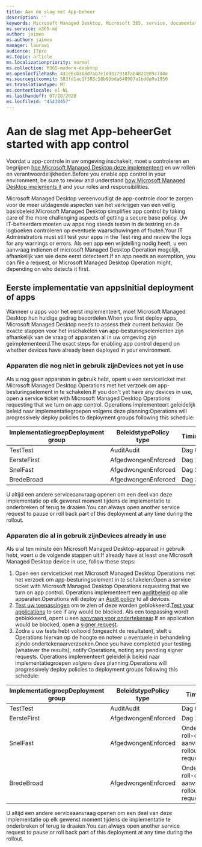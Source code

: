 ```yaml
---
title: Aan de slag met App-beheer
description: ''
keywords: Microsoft Managed Desktop, Microsoft 365, service, documentatie
ms.service: m365-md
author: jaimeo
ms.author: jaimeo
manager: laurawi
audience: ITpro
ms.topic: article
ms.localizationpriority: normal
ms.collection: M365-modern-desktop
ms.openlocfilehash: 431e6cb3b8d7ab7e1dd317918fab4821889c7d4e
ms.sourcegitcommit: 583fd1ac1f385c58b93bda648907a1bd8e0a1950
ms.translationtype: MT
ms.contentlocale: nl-NL
ms.lasthandoff: 07/28/2020
ms.locfileid: "45430457"
---
```

# <a name="get-started-with-app-control"></a><span data-ttu-id="68750-103">Aan de slag met App-beheer</span><span class="sxs-lookup"><span data-stu-id="68750-103">Get started with app control</span></span>

<span data-ttu-id="68750-104">Voordat u app-controle in uw omgeving inschakelt, moet u controleren en begrijpen [hoe Microsoft Managed Desktop deze implementeert](../service-description/app-control.md) en uw rollen en verantwoordelijkheden.</span><span class="sxs-lookup"><span data-stu-id="68750-104">Before you enable app control in your environment, be sure to review and understand [how Microsoft Managed Desktop implements it](../service-description/app-control.md) and your roles and responsibilities.</span></span>

<span data-ttu-id="68750-105">Microsoft Managed Desktop vereenvoudigt de app-controle door te zorgen voor de meer uitdagende aspecten van het verkrijgen van een veilig basisbeleid.</span><span class="sxs-lookup"><span data-stu-id="68750-105">Microsoft Managed Desktop simplifies app control by taking care of the more challenging aspects of getting a secure base policy.</span></span> <span data-ttu-id="68750-106">Uw IT-beheerders moeten uw apps nog steeds testen in de testring en de logboeken controleren op eventuele waarschuwingen of fouten.</span><span class="sxs-lookup"><span data-stu-id="68750-106">Your IT Administrators must still test your apps in the Test ring and review the logs for any warnings or errors.</span></span> <span data-ttu-id="68750-107">Als een app een vrijstelling nodig heeft, u een aanvraag indienen of microsoft Managed Desktop Operation mogelijk, afhankelijk van wie deze eerst detecteert.</span><span class="sxs-lookup"><span data-stu-id="68750-107">If an app needs an exemption, you can file a request, or Microsoft Managed Desktop Operation might, depending on who detects it first.</span></span>

## <a name="initial-deployment-of-apps"></a><span data-ttu-id="68750-108">Eerste implementatie van apps</span><span class="sxs-lookup"><span data-stu-id="68750-108">Initial deployment of apps</span></span>

<span data-ttu-id="68750-109">Wanneer u apps voor het eerst implementeert, moet Microsoft Managed Desktop hun huidige gedrag beoordelen.</span><span class="sxs-lookup"><span data-stu-id="68750-109">When you first deploy apps, Microsoft Managed Desktop needs to assess their current behavior.</span></span> <span data-ttu-id="68750-110">De exacte stappen voor het inschakelen van app-besturingselementen zijn afhankelijk van de vraag of apparaten al in uw omgeving zijn geïmplementeerd.</span><span class="sxs-lookup"><span data-stu-id="68750-110">The exact steps for enabling app control depend on whether devices have already been deployed in your environment.</span></span>

### <a name="devices-not-yet-in-use"></a><span data-ttu-id="68750-111">Apparaten die nog niet in gebruik zijn</span><span class="sxs-lookup"><span data-stu-id="68750-111">Devices not yet in use</span></span>

<span data-ttu-id="68750-112">Als u nog geen apparaten in gebruik hebt, opent u een serviceticket met Microsoft Managed Desktop Operations met het verzoek om app-besturingselement in te schakelen.</span><span class="sxs-lookup"><span data-stu-id="68750-112">If you don't yet have any devices in use, open a service ticket with Microsoft Managed Desktop Operations requesting that we turn on app control.</span></span> <span data-ttu-id="68750-113">Operations implementeert geleidelijk beleid naar implementatiegroepen volgens deze planning:</span><span class="sxs-lookup"><span data-stu-id="68750-113">Operations will progressively deploy policies to deployment groups following this schedule:</span></span>

|<span data-ttu-id="68750-114">Implementatiegroep</span><span class="sxs-lookup"><span data-stu-id="68750-114">Deployment group</span></span>  |<span data-ttu-id="68750-115">Beleidstype</span><span class="sxs-lookup"><span data-stu-id="68750-115">Policy type</span></span>  |<span data-ttu-id="68750-116">Timing</span><span class="sxs-lookup"><span data-stu-id="68750-116">Timing</span></span>  |
|---------|---------|---------|
|<span data-ttu-id="68750-117">Test</span><span class="sxs-lookup"><span data-stu-id="68750-117">Test</span></span>     |  <span data-ttu-id="68750-118">Audit</span><span class="sxs-lookup"><span data-stu-id="68750-118">Audit</span></span>       |  <span data-ttu-id="68750-119">Dag 0</span><span class="sxs-lookup"><span data-stu-id="68750-119">Day 0</span></span>       |
|<span data-ttu-id="68750-120">Eerste</span><span class="sxs-lookup"><span data-stu-id="68750-120">First</span></span>     | <span data-ttu-id="68750-121">Afgedwongen</span><span class="sxs-lookup"><span data-stu-id="68750-121">Enforced</span></span>        | <span data-ttu-id="68750-122">Dag 1</span><span class="sxs-lookup"><span data-stu-id="68750-122">Day 1</span></span>        |
|<span data-ttu-id="68750-123">Snel</span><span class="sxs-lookup"><span data-stu-id="68750-123">Fast</span></span>     | <span data-ttu-id="68750-124">Afgedwongen</span><span class="sxs-lookup"><span data-stu-id="68750-124">Enforced</span></span>        |  <span data-ttu-id="68750-125">Dag 2</span><span class="sxs-lookup"><span data-stu-id="68750-125">Day 2</span></span>       |
|<span data-ttu-id="68750-126">Brede</span><span class="sxs-lookup"><span data-stu-id="68750-126">Broad</span></span>     | <span data-ttu-id="68750-127">Afgedwongen</span><span class="sxs-lookup"><span data-stu-id="68750-127">Enforced</span></span>        |  <span data-ttu-id="68750-128">Dag 3</span><span class="sxs-lookup"><span data-stu-id="68750-128">Day 3</span></span>       |

<span data-ttu-id="68750-129">U altijd een andere serviceaanvraag openen om een deel van deze implementatie op elk gewenst moment tijdens de implementatie te onderbreken of terug te draaien.</span><span class="sxs-lookup"><span data-stu-id="68750-129">You can always open another service request to pause or roll back part of this deployment at any time during the rollout.</span></span>

### <a name="devices-already-in-use"></a><span data-ttu-id="68750-130">Apparaten die al in gebruik zijn</span><span class="sxs-lookup"><span data-stu-id="68750-130">Devices already in use</span></span>

<span data-ttu-id="68750-131">Als u al ten minste één Microsoft Managed Desktop-apparaat in gebruik hebt, voert u de volgende stappen uit:</span><span class="sxs-lookup"><span data-stu-id="68750-131">If already have at least one Microsoft Managed Desktop device in use, follow these steps:</span></span>

1. <span data-ttu-id="68750-132">Open een serviceticket met Microsoft Managed Desktop Operations met het verzoek om app-besturingselement in te schakelen.</span><span class="sxs-lookup"><span data-stu-id="68750-132">Open a service ticket with Microsoft Managed Desktop Operations requesting that we turn on app control.</span></span> <span data-ttu-id="68750-133">Operations implementeert een [auditbeleid](../service-description/app-control.md#audit-policy) op alle apparaten.</span><span class="sxs-lookup"><span data-stu-id="68750-133">Operations will deploy an [Audit policy](../service-description/app-control.md#audit-policy) to all devices.</span></span>
2. <span data-ttu-id="68750-134">[Test uw toepassingen](../working-with-managed-desktop/work-with-app-control.md#add-a-new-app) om te zien of deze worden geblokkeerd.</span><span class="sxs-lookup"><span data-stu-id="68750-134">[Test your applications](../working-with-managed-desktop/work-with-app-control.md#add-a-new-app) to see if any would be blocked.</span></span> <span data-ttu-id="68750-135">Als een toepassing wordt geblokkeerd, opent u een [aanvraag voor ondertekenaar](../working-with-managed-desktop/work-with-app-control.md#add-or-remove-a-trusted-signer).</span><span class="sxs-lookup"><span data-stu-id="68750-135">If an application would be blocked, open a [signer request](../working-with-managed-desktop/work-with-app-control.md#add-or-remove-a-trusted-signer).</span></span> 
3. <span data-ttu-id="68750-136">Zodra u uw tests hebt voltooid (ongeacht de resultaten), stelt u Operations hiervan op de hoogte en noteer u eventuele in behandeling zijnde ondertekenaarverzoeken.</span><span class="sxs-lookup"><span data-stu-id="68750-136">Once you have completed your testing (whatever the results), notify Operations, noting any pending signer requests.</span></span> <span data-ttu-id="68750-137">Operations implementeert geleidelijk beleid naar implementatiegroepen volgens deze planning:</span><span class="sxs-lookup"><span data-stu-id="68750-137">Operations will progressively deploy policies to deployment groups following this schedule:</span></span>

|<span data-ttu-id="68750-138">Implementatiegroep</span><span class="sxs-lookup"><span data-stu-id="68750-138">Deployment group</span></span>  |<span data-ttu-id="68750-139">Beleidstype</span><span class="sxs-lookup"><span data-stu-id="68750-139">Policy type</span></span>  |<span data-ttu-id="68750-140">Timing</span><span class="sxs-lookup"><span data-stu-id="68750-140">Timing</span></span>  |
|---------|---------|---------|
|<span data-ttu-id="68750-141">Test</span><span class="sxs-lookup"><span data-stu-id="68750-141">Test</span></span>     |  <span data-ttu-id="68750-142">Audit</span><span class="sxs-lookup"><span data-stu-id="68750-142">Audit</span></span>       |  <span data-ttu-id="68750-143">Dag 0</span><span class="sxs-lookup"><span data-stu-id="68750-143">Day 0</span></span>       |
|<span data-ttu-id="68750-144">Eerste</span><span class="sxs-lookup"><span data-stu-id="68750-144">First</span></span>     | <span data-ttu-id="68750-145">Afgedwongen</span><span class="sxs-lookup"><span data-stu-id="68750-145">Enforced</span></span>        | <span data-ttu-id="68750-146">Dag 1</span><span class="sxs-lookup"><span data-stu-id="68750-146">Day 1</span></span>        |
|<span data-ttu-id="68750-147">Snel</span><span class="sxs-lookup"><span data-stu-id="68750-147">Fast</span></span>     | <span data-ttu-id="68750-148">Afgedwongen</span><span class="sxs-lookup"><span data-stu-id="68750-148">Enforced</span></span>        |  <span data-ttu-id="68750-149">Onderbroken, roll-out op aanvraag</span><span class="sxs-lookup"><span data-stu-id="68750-149">Paused, rollout on request</span></span>       |
|<span data-ttu-id="68750-150">Brede</span><span class="sxs-lookup"><span data-stu-id="68750-150">Broad</span></span>     | <span data-ttu-id="68750-151">Afgedwongen</span><span class="sxs-lookup"><span data-stu-id="68750-151">Enforced</span></span>        |  <span data-ttu-id="68750-152">Onderbroken, roll-out op aanvraag</span><span class="sxs-lookup"><span data-stu-id="68750-152">Paused, rollout on request</span></span>       |

<span data-ttu-id="68750-153">U altijd een andere serviceaanvraag openen om een deel van deze implementatie op elk gewenst moment tijdens de implementatie te onderbreken of terug te draaien.</span><span class="sxs-lookup"><span data-stu-id="68750-153">You can always open another service request to pause or roll back part of this deployment at any time during the rollout.</span></span>



